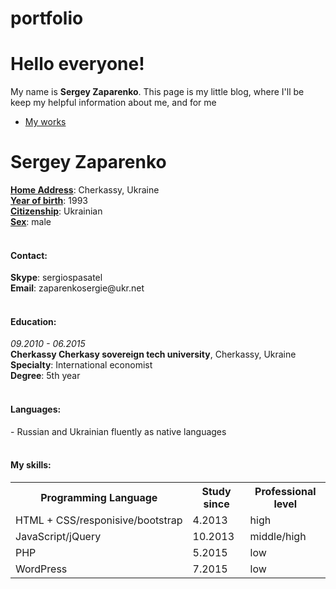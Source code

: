 # portfolio

<h1>Hello everyone!</h1>
<div>My name is <strong>Sergey Zaparenko</strong>. This page is my little blog, where I'll be keep my helpful information about me, and for me</div>

<ul>
    <li><a href='https://github.com/Serg1ey?tab=repositories'>My works</a></li>
</ul>

<h1>Sergey Zaparenko</h1>

<div>
  <ins><b>Home Address</b></ins>: Cherkassy, Ukraine
</div>
<div>
  <ins><b>Year of birth</b></ins>: 1993
</div>
<div>
  <ins><b>Citizenship</b></ins>: Ukrainian
</div>
<div>
  <ins><b>Sex</b></ins>: male
</div>
<br>

<h4>Contact:</h4>
<div><b>Skype</b>: sergiospasatel</div>
<div><b>Email</b>: zaparenkosergie@ukr.net</div>
<br>

<h4>Education:</h4>
<em>09.2010 - 06.2015</em>
<div><b>Cherkassy Cherkasy sovereign tech university</b>, Cherkassy, Ukraine</div>
<div><b>Specialty</b>: International economist</div>
<div><b>Degree</b>: 5th year</div>
<br>

<h4>Languages:</h4>
<div> - Russian and Ukrainian fluently as native languages</div>
<br>

<h4>My skills:</h4>
<table>
  <tr>
    <th>Programming Language</th>
    <th>Study since</th>
    <th>Professional level </th>
  </tr>
  
  <tr>
    <td>HTML + CSS/responisive/bootstrap</td>
    <td>4.2013</td>
    <td>high</td>
  </tr>
  
  <tr>
    <td>JavaScript/jQuery</td>
    <td>10.2013</td>
    <td>middle/high</td>
  </tr>
  
  <tr>
    <td>PHP</td>
    <td>5.2015</td>
    <td>low</td>
  </tr>
  
  <tr>
    <td>WordPress</td>
    <td>7.2015</td>
    <td>low</td>
  </tr>
  
</table>





